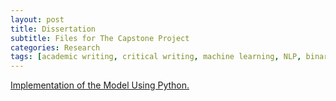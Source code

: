 ```yaml
---
layout: post
title: Dissertation
subtitle: Files for The Capstone Project
categories: Research
tags: [academic writing, critical writing, machine learning, NLP, binary classification, linear regression]
---
```

 

 [Implementation of the Model Using Python.](https://github.com/Vasilisalook/vasilisalook.github.io/blob/main/ideal_test_in_Python.py) <br>
